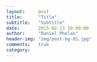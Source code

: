 ```yaml
---
layout:     post
title:      "Title"
subtitle:   "Subtitle"
date:       2015-02-13 10:09:00
author:     "Daniel Phelan"
header-img: "img/post-bg-01.jpg"
comments:   true
category:
---
```

